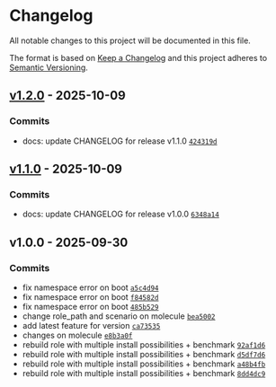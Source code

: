 # Changelog

All notable changes to this project will be documented in this file.

The format is based on [Keep a Changelog](https://keepachangelog.com/en/1.0.0/)
and this project adheres to [Semantic Versioning](https://semver.org/spec/v2.0.0.html).

## [v1.2.0](https://gitlab.pleal.ovh/ansible-roles_base/ansible-apps_chrony_exporter/compare/v1.1.0...v1.2.0) - 2025-10-09

### Commits

- docs: update CHANGELOG for release v1.1.0 [`424319d`](https://gitlab.pleal.ovh/ansible-roles_base/ansible-apps_chrony_exporter/commit/424319d554cf6e6e909e10a72b67f2f178a7139f)

## [v1.1.0](https://gitlab.pleal.ovh/ansible-roles_base/ansible-apps_chrony_exporter/compare/v1.0.0...v1.1.0) - 2025-10-09

### Commits

- docs: update CHANGELOG for release v1.0.0 [`6348a14`](https://gitlab.pleal.ovh/ansible-roles_base/ansible-apps_chrony_exporter/commit/6348a147e70948ee5593be5b082582905bd2fb7a)

## v1.0.0 - 2025-09-30

### Commits

- fix namespace error on boot [`a5c4d94`](https://gitlab.pleal.ovh/ansible-roles_base/ansible-apps_chrony_exporter/commit/a5c4d943b09f04f9ba40997bbcfb6d4d24f73107)
- fix namespace error on boot [`f84582d`](https://gitlab.pleal.ovh/ansible-roles_base/ansible-apps_chrony_exporter/commit/f84582dbeb579c3d9273e1ca1325534fc584f12e)
- fix namespace error on boot [`485b529`](https://gitlab.pleal.ovh/ansible-roles_base/ansible-apps_chrony_exporter/commit/485b529e63391663a2df385141a1469d92812772)
- change role_path and scenario on molecule [`bea5002`](https://gitlab.pleal.ovh/ansible-roles_base/ansible-apps_chrony_exporter/commit/bea5002ddfee61645239e15abdd24363bb9fa14e)
- add latest feature for version [`ca73535`](https://gitlab.pleal.ovh/ansible-roles_base/ansible-apps_chrony_exporter/commit/ca7353554208727b6242d66bc7c1ebcf94b92594)
- changes on molecule [`e8b3a0f`](https://gitlab.pleal.ovh/ansible-roles_base/ansible-apps_chrony_exporter/commit/e8b3a0f65050c55fbf6ea81fb65ff4d128bc9974)
- rebuild role with multiple install possibilities + benchmark [`92af1d6`](https://gitlab.pleal.ovh/ansible-roles_base/ansible-apps_chrony_exporter/commit/92af1d63cade6d254ae541290cddca5ce0e9003d)
- rebuild role with multiple install possibilities + benchmark [`d5df7d6`](https://gitlab.pleal.ovh/ansible-roles_base/ansible-apps_chrony_exporter/commit/d5df7d6230d84b6517f0de213882b44e398532e9)
- rebuild role with multiple install possibilities + benchmark [`a48b4fb`](https://gitlab.pleal.ovh/ansible-roles_base/ansible-apps_chrony_exporter/commit/a48b4fb55ae197a3bb416e4c323a97f8e9b398c6)
- rebuild role with multiple install possibilities + benchmark [`8dd4dc9`](https://gitlab.pleal.ovh/ansible-roles_base/ansible-apps_chrony_exporter/commit/8dd4dc9823c90bf2e7aead00b10b8f4bc54a3d3f)

